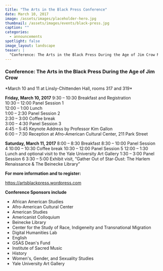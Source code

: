 ```yaml
---
title: "The Arts in the Black Press Conference"
date: March 10, 2017
image: /assets/images/placeholder-hero.jpg
thumbnail: /assets/images/events/black-press.jpg
caption: ""
categories: 
  - announcements
spotlight: false 
image_layout: landscape
teaser: |
  "Conference: The Arts in the Black Press During the Age of Jim Crow March 10 and 11 at Linsly-Chittenden Hall, rooms 317 and 319 Friday, March 10, 2017 9:30 – 10:30 Breakfast and Registration 10:30 –..."
---
```


<h3>Conference: The Arts in the Black Press During the Age of Jim Crow</h3>
*March 10 and 11 at Linsly-Chittenden Hall, rooms 317 and 319*

**Friday, March 10, 2017**
9:30 – 10:30 Breakfast and Registration  
10:30 – 12:00 Panel Session 1  
12:00 – 1:00 Lunch  
1:00 – 2:30 Panel Session 2  
2:30 – 3:00 Coffee break  
3:00 – 4:30 Panel Session 3  
4:45 – 5:45 Keynote Address by Professor Kim Gallon  
6:00 – 7:30 Reception at Afro-American Cultural Center, 211 Park Street  

**Saturday, March 11, 2017**
8:00 – 8:30 Breakfast
8:30 – 10:00 Panel Session 4
10:00 – 10:30 Coffee break
10:30 – 12:00 Panel Session 5
12:00 – 1:30 Lunch and optional visit to the Yale University Art Gallery
1:30 – 3:00 Panel Session 6
3:30 – 5:00 Exhibit visit, “Gather Out of Star-Dust: The Harlem Renaissance &amp; The Beinecke Library”
    
**For more information and to register:**
    
<a href="https://artsblackpress.wordpress.com/" target="_blank">https://artsblackpress.wordpress.com</a>
   
**Conference Sponsors include**
* African American Studies
* Afro-American Cultural Center
* American Studies
* Americanist Colloquium
* Beinecke Library
* Center for the Study of Race, Indigeneity and Transnational Migration
* Digital Humanities Lab
* English
* GSAS Dean's Fund
* Institute of Sacred Music
* History
* Women's, Gender, and Sexuality Studies
* Yale University Art Gallery
